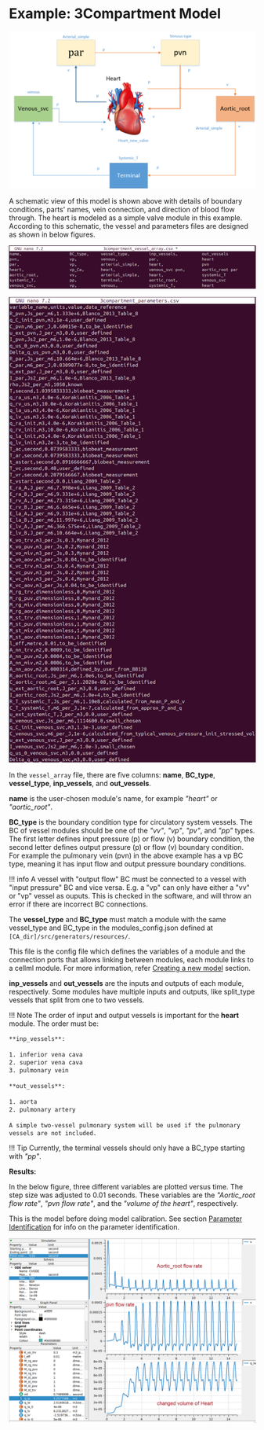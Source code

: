 # Example: 3Compartment Model

![Simple Model of Cardiovascular System](images/cardiovascular-system.png)

A schematic view of this model is shown above with details of boundary conditions, parts' names, vein connection, and direction of blood flow through. The heart is modeled as a simple valve module in this example. According to this schematic, the vessel and parameters files are designed as shown in below figures.

![Vessel array file of 3compartment model](images/3compartment-vessel-array.png)

![Vessel array file of 3compartment model](images/3compartment-parameters.png)

In the `vessel_array` file, there are five columns: **name**, **BC_type**, **vessel_type**, **inp_vessels**, and **out_vessels**. 

**name** is the user-chosen module's name, for example *"heart"* or *"aortic_root"*. 

**BC_type** is the boundary condition type for circulatory system vessels. The BC of vessel modules should be one of the *"vv"*, *"vp"*, *"pv"*, and *"pp"* types. The first letter defines input pressure (p) or flow (v) boundary condition, the second letter defines output pressure (p) or flow (v) boundary condition. For example the pulmonary vein (pvn) in the above example has a vp BC type, meaning it has input flow and output pressure boundary conditions.

!!! info
    A vessel with "output flow" BC must be connected to a vessel with "input pressure" BC and vice versa. E.g. a "vp" can only have either a "vv" or "vp" vessel as ouputs. This is checked in the software, and will throw an error if there are incorrect BC connections.

The **vessel_type** and **BC_type** must match a module with the same vessel_type and BC_type in the modules_config.json defined at `[CA_dir]/src/generators/resources/`. 

This file is the config file which defines the variables of a module and the connection ports that allows linking between modules, each module links to a cellml module. For more information, refer [Creating a new model](create-model.md) section.

**inp_vessels** and **out_vessels** are the inputs and outputs of each module, respectively. Some modules have multiple inputs and outputs, like split_type vessels that split from one to two vessels.

!!! Note
    The order of input and output vessels is important for the **heart** module. The order must be:

    **inp_vessels**:

    1. inferior vena cava
    2. superior vena cava
    3. pulmonary vein

    **out_vessels**: 

    1. aorta
    2. pulmonary artery

    A simple two-vessel pulmonary system will be used if the pulmonary vessels are not included.

!!! Tip
    Currently, the terminal vessels should only have a BC_type starting with *"pp"*.

**Results:**

In the below figure, three different variables are plotted versus time. The step size was adjusted to 0.01 seconds. These variables are the *"Aortic_root flow rate"*, *"pvn flow rate"*, and the *"volume of the heart"*, respectively. 

This is the model before doing model calibration. See section [Parameter Identification](parameter-identification.md) for info on the parameter identification.

![Output results of 3compartment model](images/3compartment-results.png)
